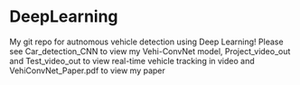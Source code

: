 # DeepLearning
My git repo for autnomous vehicle detection using Deep Learning!
Please see Car_detection_CNN to view my Vehi-ConvNet model, Project_video_out and Test_video_out to view real-time vehicle tracking in video and VehiConvNet_Paper.pdf to view my paper
